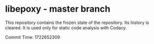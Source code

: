 # libepoxy - master branch

This repository contains the frozen state of the repository.
Its history is cleared. It is used only for static code
analysis with Codacy.

Commit Time: 1722652309